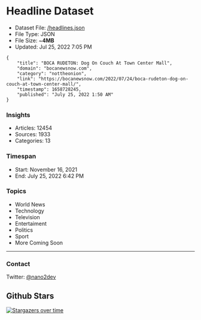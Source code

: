 # Headline Dataset

- Dataset File: [/headlines.json](https://raw.githubusercontent.com/fwd/news/master/headlines.json) 
- File Type: JSON
- File Size: ~**4MB**
- Updated: Jul 25, 2022 7:05 PM

```
{
    "title": "BOCA RUDETON: Dog On Couch At Town Center Mall",
    "domain": "bocanewsnow.com",
    "category": "nottheonion",
    "link": "https://bocanewsnow.com/2022/07/24/boca-rudeton-dog-on-couch-at-town-center-mall/",
    "timestamp": 1658728245,
    "published": "July 25, 2022 1:50 AM"
}
```

### Insights

- Articles: 12454
- Sources: 1933
- Categories: 13

### Timespan

- Start: November 16, 2021
- End: July 25, 2022 6:42 PM

### Topics

- World News
- Technology
- Television
- Entertaiment
- Politics
- Sport
- More Coming Soon

---

### Contact 

Twitter: [@nano2dev](https://twitter.com/nano2dev)

## Github Stars

[![Stargazers over time](https://starchart.cc/fwd/news.svg)](https://starchart.cc/fwd/news)
	
